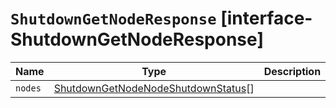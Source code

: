 # `ShutdownGetNodeResponse` [interface-ShutdownGetNodeResponse]

| Name | Type | Description |
| - | - | - |
| `nodes` | [ShutdownGetNodeNodeShutdownStatus](./ShutdownGetNodeNodeShutdownStatus.md)[] | &nbsp; |

